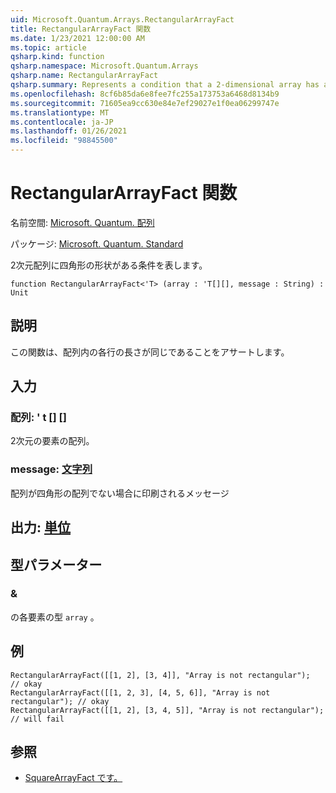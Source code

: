 ```yaml
---
uid: Microsoft.Quantum.Arrays.RectangularArrayFact
title: RectangularArrayFact 関数
ms.date: 1/23/2021 12:00:00 AM
ms.topic: article
qsharp.kind: function
qsharp.namespace: Microsoft.Quantum.Arrays
qsharp.name: RectangularArrayFact
qsharp.summary: Represents a condition that a 2-dimensional array has a rectangular shape
ms.openlocfilehash: 8cf6b85da6e8fee7fc255a173753a6468d8134b9
ms.sourcegitcommit: 71605ea9cc630e84e7ef29027e1f0ea06299747e
ms.translationtype: MT
ms.contentlocale: ja-JP
ms.lasthandoff: 01/26/2021
ms.locfileid: "98845500"
---
```

# <a name="rectangulararrayfact-function"></a>RectangularArrayFact 関数

名前空間: [Microsoft. Quantum. 配列](xref:Microsoft.Quantum.Arrays)

パッケージ: [Microsoft. Quantum. Standard](https://nuget.org/packages/Microsoft.Quantum.Standard)


2次元配列に四角形の形状がある条件を表します。

```qsharp
function RectangularArrayFact<'T> (array : 'T[][], message : String) : Unit
```


## <a name="description"></a>説明

この関数は、配列内の各行の長さが同じであることをアサートします。

## <a name="input"></a>入力

### <a name="array--t"></a>配列: ' t [] []

2次元の要素の配列。


### <a name="message--string"></a>message: [文字列](xref:microsoft.quantum.lang-ref.string)

配列が四角形の配列でない場合に印刷されるメッセージ



## <a name="output--unit"></a>出力: [単位](xref:microsoft.quantum.lang-ref.unit)



## <a name="type-parameters"></a>型パラメーター

### <a name="t"></a>&

の各要素の型 `array` 。

## <a name="example"></a>例

```qsharp
RectangularArrayFact([[1, 2], [3, 4]], "Array is not rectangular");       // okay
RectangularArrayFact([[1, 2, 3], [4, 5, 6]], "Array is not rectangular"); // okay
RectangularArrayFact([[1, 2], [3, 4, 5]], "Array is not rectangular");    // will fail
```

## <a name="see-also"></a>参照

- [SquareArrayFact です。](xref:Microsoft.Quantum.Arrays.SquareArrayFact)